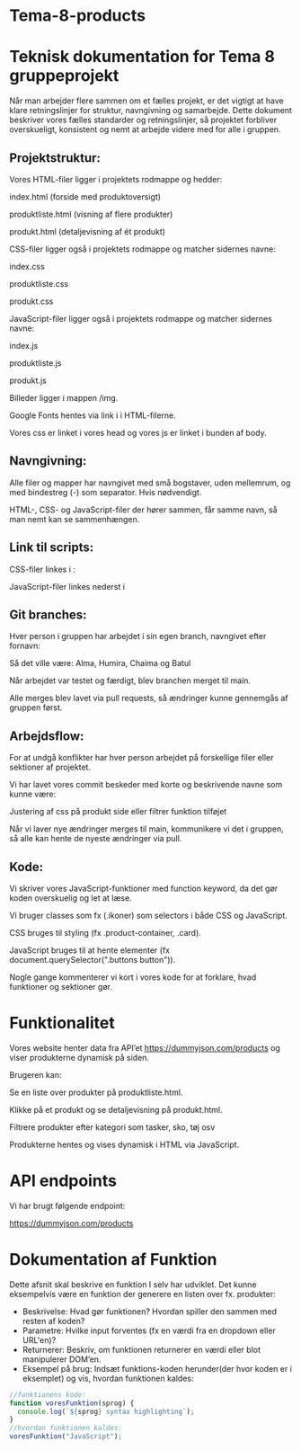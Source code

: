 # Tema-8-products

# Teknisk dokumentation for Tema 8 gruppeprojekt

Når man arbejder flere sammen om et fælles projekt, er det vigtigt at have klare retningslinjer for struktur, navngivning og samarbejde. Dette dokument beskriver vores fælles standarder og retningslinjer, så projektet forbliver overskueligt, konsistent og nemt at arbejde videre med for alle i gruppen.

## Projektstruktur:

Vores HTML-filer ligger i projektets rodmappe og hedder:

index.html (forside med produktoversigt)

produktliste.html (visning af flere produkter)

produkt.html (detaljevisning af ét produkt)

CSS-filer ligger også i projektets rodmappe og matcher sidernes navne:

index.css

produktliste.css

produkt.css

JavaScript-filer ligger også i projektets rodmappe og matcher sidernes navne:

index.js

produktliste.js

produkt.js

Billeder ligger i mappen /img.

Google Fonts hentes via link i <head> i HTML-filerne.

Vores css er linket i vores head og vores js er linket i bunden af body.

## Navngivning:

Alle filer og mapper har navngivet med små bogstaver, uden mellemrum, og med bindestreg (-) som separator. Hvis nødvendigt.

HTML-, CSS- og JavaScript-filer der hører sammen, får samme navn, så man nemt kan se sammenhængen.

## Link til scripts:

CSS-filer linkes i <head>:

<link rel="stylesheet" href="css/produktliste.css">

JavaScript-filer linkes nederst i <body>

<script src="js/produktliste.js"></script>

## Git branches:

Hver person i gruppen har arbejdet i sin egen branch, navngivet efter fornavn:

Så det ville være: Alma, Humira, Chaima og Batul

Når arbejdet var testet og færdigt, blev branchen merget til main.

Alle merges blev lavet via pull requests, så ændringer kunne gennemgås af gruppen først.

## Arbejdsflow:

For at undgå konflikter har hver person arbejdet på forskellige filer eller sektioner af projektet.

Vi har lavet vores commit beskeder med korte og beskrivende navne som kunne være:

Justering af css på produkt side eller filtrer funktion tilføjet

Når vi laver nye ændringer merges til main, kommunikere vi det i gruppen, så alle kan hente de nyeste ændringer via pull.

## Kode:

Vi skriver vores JavaScript-funktioner med function keyword, da det gør koden overskuelig og let at læse.

Vi bruger classes som fx (.ikoner) som selectors i både CSS og JavaScript.

CSS bruges til styling (fx .product-container, .card).

JavaScript bruges til at hente elementer (fx document.querySelector(".buttons button")).

Nogle gange kommenterer vi kort i vores kode for at forklare, hvad funktioner og sektioner gør.

# Funktionalitet

Vores website henter data fra API’et https://dummyjson.com/products
og viser produkterne dynamisk på siden.

Brugeren kan:

Se en liste over produkter på produktliste.html.

Klikke på et produkt og se detaljevisning på produkt.html.

Filtrere produkter efter kategori som tasker, sko, tøj osv

Produkterne hentes og vises dynamisk i HTML via JavaScript.

# API endpoints

Vi har brugt følgende endpoint:

https://dummyjson.com/products

# Dokumentation af Funktion

Dette afsnit skal beskrive en funktion I selv har udviklet. Det kunne eksempelvis være en funktion der generere en listen over fx. produkter:

- Beskrivelse: Hvad gør funktionen? Hvordan spiller den sammen med resten af koden?
- Parametre: Hvilke input forventes (fx en værdi fra en dropdown eller URL'en)?
- Returnerer: Beskriv, om funktionen returnerer en værdi eller blot manipulerer DOM’en.
- Eksempel på brug: Indsæt funktions-koden herunder(der hvor koden er i eksemplet) og vis, hvordan funktionen kaldes:

```javascript
//funktionens kode:
function voresFunktion(sprog) {
  console.log(`${sprog} syntax highlighting`);
}
//hvordan funktionen kaldes:
voresFunktion("JavaScript");
```
